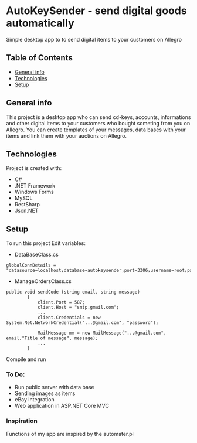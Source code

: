 # AutoKeySender - send digital goods automatically
Simple desktop app to to send digital items to your customers on Allegro
## Table of Contents
* [General info](#general-info)
* [Technologies](#technologies)
* [Setup](#setup)

## General info
This project is a desktop app who can send cd-keys, accounts, informations and other digital items to your customers who bought someting from you on Allegro. You can create templates of your messages, data bases with your items and link them with your auctions on Allegro.
	
## Technologies
Project is created with:
* C#
* .NET Framework
* Windows Forms
* MySQL
* RestSharp
* Json.NET

	
## Setup
To run this project 
Edit variables:
* DataBaseClass.cs
```
globalConnDetails = "datasource=localhost;database=autokeysender;port=3306;username=root;password="
```
* ManageOrdersClass.cs
```
public void sendCode (string email, string message)
        {
            client.Port = 587;
            client.Host = "smtp.gmail.com";
            ...
            client.Credentials = new System.Net.NetworkCredential("...@gmail.com", "password");

            MailMessage mm = new MailMessage("...@gmail.com", email,"Title of message", message);
            ...
        }
```
Compile and run

### To Do:
* Run public server with data base
* Sending images as items
* eBay integration
* Web application in ASP.NET Core MVC

### Inspiration
Functions of my app are inspired by the automater.pl
